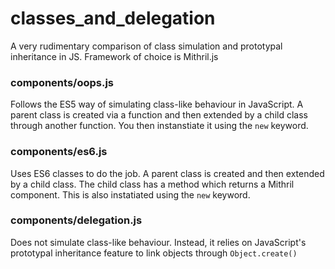 # classes_and_delegation
A very rudimentary comparison of class simulation and prototypal inheritance in JS. Framework of choice is Mithril.js

### components/oops.js
Follows the ES5 way of simulating class-like behaviour in JavaScript. A parent class is created via a function and then extended by a child class through another function. You then instanstiate it using the `new` keyword.

### components/es6.js
Uses ES6 classes to do the job. A parent class is created and then extended by a child class. The child class has a method which returns a Mithril component. This is also instatiated using the `new` keyword.

### components/delegation.js
Does not simulate class-like behaviour. Instead, it relies on JavaScript\'s prototypal inheritance feature to link objects through `Object.create()`